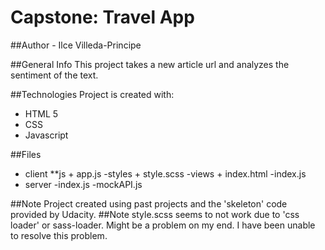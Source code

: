 # Capstone: Travel App

##Author - Ilce Villeda-Principe

##General Info This project takes a new article url and analyzes the sentiment of the text.

##Technologies
Project is created with:
* HTML 5
* CSS
* Javascript

##Files
* client
	**js
		+ app.js
	-styles
		+ style.scss
	-views
		+ index.html
	-index.js
* server
	-index.js
	-mockAPI.js
	

##Note Project created using past projects and the 'skeleton' code provided by Udacity.
##Note style.scss seems to not work due to 'css loader' or sass-loader. Might be a problem on my end. I have been unable to resolve this problem.
